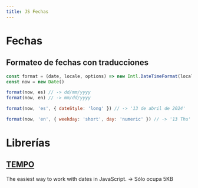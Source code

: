 ```yaml
---
title: JS Fechas
---
```



# Fechas

## Formateo de fechas con traducciones

```javascript
const format = (date, locale, options) => new Intl.DateTimeFormat(locale, options).format(date)
const now = new Date()

format(now, es) // -> dd/mm/yyyy
format(now, en) // -> mm/dd/yyyy

format(now, 'es', { dateStyle: 'long' }) // -> '13 de abril de 2024'

format(now, 'en', { weekday: 'short', day: 'numeric' }) // -> '13 Thu'
```

# Librerías

## [TEMPO](https://tempo.formkit.com/)
The easiest way to work with dates in JavaScript. -> Sólo ocupa 5KB
